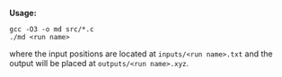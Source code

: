**Usage:**
```console
gcc -O3 -o md src/*.c
./md <run name>
```
where the input positions are located at `inputs/<run name>.txt` and the output will be placed at `outputs/<run name>.xyz`.